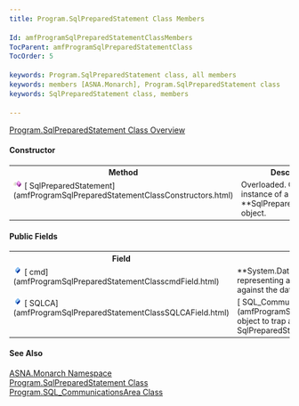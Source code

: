 ```yaml
---
title: Program.SqlPreparedStatement Class Members

Id: amfProgramSqlPreparedStatementClassMembers
TocParent: amfProgramSqlPreparedStatementClass
TocOrder: 5

keywords: Program.SqlPreparedStatement class, all members
keywords: members [ASNA.Monarch], Program.SqlPreparedStatement class
keywords: SqlPreparedStatement class, members

---
```


[ Program.SqlPreparedStatement Class Overview](amfProgramSqlPreparedStatementClass.html) 
<!--mine -->

#### Constructor
<table class="mytable" cellspacing="0" cellpadding="4" width="90%">
          <colgroup>
            <col width="30%" />
            <col width="70%" />
          </colgroup>
          <tr>
            <th>Method</th>
            <th>Description</th>
          </tr>
          <tr valign="top">
            <td><img id="IMG1" style="WIDTH: 16px; HEIGHT: 16px" alt="public property" src="images/constructor.bmp" width="15" border="0" x-maintain-ratio="TRUE" />  
          [
          SqlPreparedStatement](amfProgramSqlPreparedStatementClassConstructors.html)</td>
            <td>Overloaded. Creates a
          new instance of a 
 **SqlPreparedStatement**  object.</td>
          </tr>
</table>

#### Public Fields
<table class="mytable" cellspacing="0" cellpadding="4" width="90%">
          <colgroup>
            <col width="30%" />
            <col width="70%" />
          </colgroup>
          <tr>
            <th>Field</th>
            <th>Description</th>
          </tr>          <tr valign="top">
            <td><img id="Img2" style="WIDTH: 16px; HEIGHT: 16px" alt="fields" src="images/field.bmp" width="15" border="0" x-maintain-ratio="TRUE" />
              [
            cmd](amfProgramSqlPreparedStatementClasscmdField.html)
            </td>
            <td> **System.Data.IDbCommand**  object
          representing an SQL statement that is
          executed against the data source.</td>
          </tr>
          <tr valign="top">
            <td><img id="Img5" style="WIDTH: 16px; HEIGHT: 16px" alt="fields" src="images/field.bmp" border="0" x-maintain-ratio="TRUE" />
              [
            SQLCA](amfProgramSqlPreparedStatementClassSQLCAField.html)
            </td>
            <td>[
          SQL_CommunicationsArea](amfProgramSQL_CommunicationsAreaClass.html) object to trap and report
          run-time errors for the SqlPreparedStatement.</td>
          </tr>
</table>

#### See Also
[ASNA.Monarch Namespace](amfMonarchNamespace.html) <br /> [ Program.SqlPreparedStatement Class](amfProgramDBParmClass.html) <br /> [ Program.SQL_CommunicationsArea Class](amfProgramSQL_CommunicationsAreaClass.html) 
